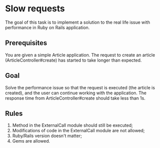 # Slow requests

The goal of this task is to implement a solution to the real life issue with performance in Ruby on Rails application.

## Prerequisites
You are given a simple Article application. The request to create an article (ArticleController#create) has started to take longer than expected.

## Goal
Solve the performance issue so that the request is executed (the article is created), and the user can continue working with the application. The response time from ArticleController#create should take less than 1s.

## Rules
1. Method in the ExternalCall module should still be executed;
2. Modifications of code in the ExternalCall module are not allowed;
3. Ruby/Rails version doesn't matter;
4. Gems are allowed.
